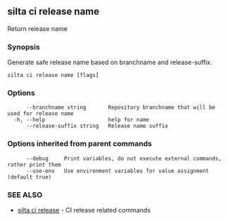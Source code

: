 ## silta ci release name

Return release name

### Synopsis

Generate safe release name based on branchname and release-suffix.

```
silta ci release name [flags]
```

### Options

```
      --branchname string       Repository branchname that will be used for release name
  -h, --help                    help for name
      --release-suffix string   Release name suffix
```

### Options inherited from parent commands

```
      --debug     Print variables, do not execute external commands, rather print them
      --use-env   Use environment variables for value assignment (default true)
```

### SEE ALSO

* [silta ci release](silta_ci_release.md)	 - CI release related commands

